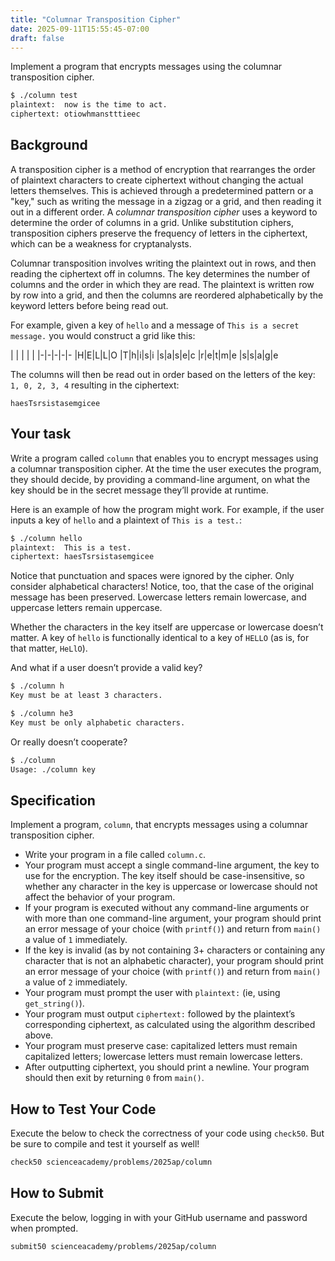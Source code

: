 ```yaml
---
title: "Columnar Transposition Cipher"
date: 2025-09-11T15:55:45-07:00
draft: false
---
```


Implement a program that encrypts messages using the columnar transposition cipher.
<!--more-->
```md
$ ./column test
plaintext:  now is the time to act.
ciphertext: otiowhmanstttieec
```

## Background

A transposition cipher is a method of encryption that rearranges the order of plaintext characters to create ciphertext without changing the actual letters themselves. This is achieved through a predetermined pattern or a "key," such as writing the message in a zigzag or a grid, and then reading it out in a different order. A *columnar transposition cipher* uses a keyword to determine the order of columns in a grid. Unlike substitution ciphers, transposition ciphers preserve the frequency of letters in the ciphertext, which can be a weakness for cryptanalysts.

Columnar transposition involves writing the plaintext out in rows, and then reading the ciphertext off in columns. The key determines the number of columns and the order in which they are read. The plaintext is written row by row into a grid, and then the columns are reordered alphabetically by the keyword letters before being read out.

For example, given a key of `hello` and a message of `This is a secret message.` you would construct a grid like this:


|  |  |  |  |
|-|-|-|-|-
|H|E|L|L|O
|T|h|i|s|i
|s|a|s|e|c
|r|e|t|m|e
|s|s|a|g|e

The columns will then be read out in order based on the letters of the key: `1, 0, 2, 3, 4` resulting in the ciphertext:

`haesTsrsistasemgicee`


## Your task

Write a program called `column` that enables you to encrypt messages using a columnar transposition cipher. At the time the user executes the program, they should decide, by providing a command-line argument, on what the key should be in the secret message they’ll provide at runtime.

Here is an example of how the program might work. For example, if the user inputs a key of `hello` and a plaintext of `This is a test.`:

```md
$ ./column hello
plaintext:  This is a test.
ciphertext: haesTsrsistasemgicee
```

Notice that punctuation and spaces were ignored by the cipher. Only consider alphabetical characters! Notice, too, that the case of the original message has been preserved. Lowercase letters remain lowercase, and uppercase letters remain uppercase.


Whether the characters in the key itself are uppercase or lowercase doesn’t matter. A key of `hello` is functionally identical to a key of `HELLO` (as is, for that matter, `HeLlO`).

And what if a user doesn’t provide a valid key?

```md
$ ./column h
Key must be at least 3 characters.
```

```md
$ ./column he3
Key must be only alphabetic characters.
```

Or really doesn’t cooperate?

```md
$ ./column
Usage: ./column key
```

## Specification

Implement a program, `column`, that encrypts messages using a columnar transposition cipher.

* Write your program in a file called `column.c`.
* Your program must accept a single command-line argument, the key to use for the encryption. The key itself should be case-insensitive, so whether any character in the key is uppercase or lowercase should not affect the behavior of your program.
* If your program is executed without any command-line arguments or with more than one command-line argument, your program should print an error message of your choice (with `printf()`) and return from `main()` a value of `1` immediately.
* If the key is invalid (as by not containing 3+ characters or containing any character that is not an alphabetic character), your program should print an error message of your choice (with `printf()`) and return from `main()` a value of `2` immediately.
* Your program must prompt the user with `plaintext:` (ie, using `get_string()`).
* Your program must output `ciphertext:` followed by the plaintext’s corresponding ciphertext, as calculated using the algorithm described above.
* Your program must preserve case: capitalized letters must remain capitalized letters; lowercase letters must remain lowercase letters.
* After outputting ciphertext, you should print a newline. Your program should then exit by returning `0` from `main()`.

## How to Test Your Code

Execute the below to check the correctness of your code using `check50`. But be sure to compile and test it yourself as well!

```md
check50 scienceacademy/problems/2025ap/column
```

## How to Submit

Execute the below, logging in with your GitHub username and password when prompted.

```md
submit50 scienceacademy/problems/2025ap/column